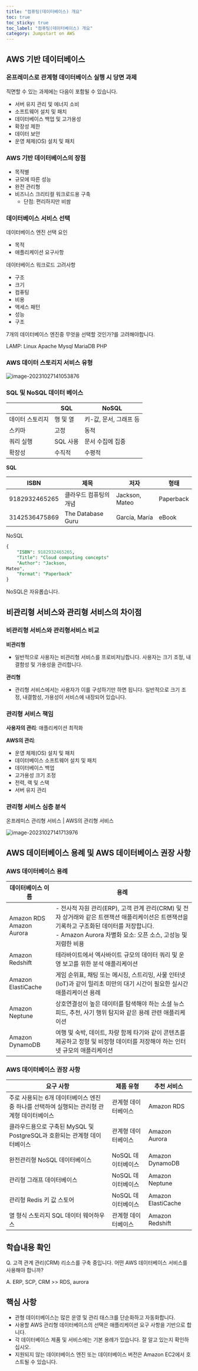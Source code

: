 ```yaml
---
title: "컴퓨팅(데이터베이스) 개요"
toc: true
toc_sticky: true
toc_label: "컴퓨팅(데이터베이스) 개요"
category: Jumpstart on AWS
---
```


## AWS 기반 데이터베이스

### 온프레미스로 관계형 데이터베이스 실행 시 당면 과제

직면할 수 있는 과제에는 다음이 포함될 수 있습니다. 

- 서버 유지 관리 및 에너지 소비 
- 소프트웨어 설치 및 패치 
- 데이터베이스 백업 및 고가용성 
- 확장성 제한 
- 데이터 보안 
- 운영 체제(OS) 설치 및 패치

### AWS 기반 데이터베이스의 장점

- 목적별
- 규모에 따른 성능
- 완전 관리형
- 비즈니스 크리티컬 워크로드용 구축
  - 단점: 편리하지만 비쌈



### 데이터베이스 서비스 선택

데이터베이스 엔진 선택 요인

- 목적
- 애플리케이션 요구사항

데이터베이스 워크로드 고려사항

- 구조
- 크기 
- 컴퓨팅
- 비용
- 액세스 패턴
- 성능
- 구조

7개의 데이터베이스 엔진중 무엇을 선택할 것인가?를 고려해야합니다.

LAMP: Linux Apache Mysql MariaDB PHP

### AWS 데이터 스토리지 서비스 유형

![image-20231027141053876](/../images/2023-10-28-컴퓨팅(데이터베이스)개요/image-20231027141053876.png)

### SQL 및 NoSQL 데이터 베이스

|                 | SQL      | NoSQL                  |
| --------------- | -------- | ---------------------- |
| 데이터 스토리지 | 행 및 열 | 키-값, 문서, 그래프 등 |
| 스키마          | 고정     | 동적                   |
| 쿼리 실행       | SQL 사용 | 문서 수집에 집중       |
| 확장성          | 수직적   | 수평적                 |

**SQL**

| ISBN          | 제목                   | 저자           | 형태      |
| ------------- | ---------------------- | -------------- | --------- |
| 9182932465265 | 클라우드 컴퓨팅의 개념 | Jackson, Mateo | Paperback |
| 3142536475869 | The Database Guru      | García, María  | eBook     |

NoSQL

```sql
{
	"ISBN": 9182932465265,
	"Title": "Cloud computing concepts"
	"Author": "Jackson,
Mateo",
	"Format": "Paperback"
}

```

NoSQL은 자유롭습니다.

## 비관리형 서비스와 관리형 서비스의 차이점

### 비관리형 서비스와 관리형서비스 비교

**비관리형**

- 일반적으로 사용자는 비관리형 서비스를 프로비저닝합니다. 사용자는 크기 조정, 내 결함성 및 가용성을 관리합니다.

**관리형**

- 관리형 서비스에서는 사용자가 이를 구성하기만 하면 됩니다. 일반적으로 크기 조정, 내결함성, 가용성이 서비스에 내장되어 있습니다. 

### 관리형 서비스 책임

**사용자의 관리**: 애플리케이션 최적화

**AWS의 관리**: 

- 운영 체제(OS) 설치 및 패치 
- 데이터베이스 소프트웨어 설치 및 패치 
- 데이터베이스 백업 
- 고가용성 크기 조정 
- 전력, 랙 및 스택 
- 서버 유지 관리

### 관리형 서비스 심층 분석

온프레미스 관리형 서비스 \| AWS의 관리형 서비스

![image-20231027141713976](/../images/2023-10-28-컴퓨팅(데이터베이스)개요/image-20231027141713976.png)

## AWS 데이터베이스 용례 및 AWS 데이터베이스 권장 사항

###  AWS 데이터베이스 용례

| 데이터베이스 이름              | 용례                                                         |
| ------------------------------ | ------------------------------------------------------------ |
| Amazon RDS<br /> Amazon Aurora | - 전사적 자원 관리(ERP), 고객 관계 관리(CRM) 및 전자 상거래와 같은 트랜잭션 애플리케이션은 트랜잭션을 기록하고 구조화된 데이터를 저장합니다. <br />- Amazon Aurora 차별화 요소: 오픈 소스, 고성능 및 저렴한 비용 |
| Amazon Redshift                | 테라바이트에서 엑사바이트 규모의 데이터 쿼리 및 운영 보고를 위한 분석 애플리케이션 |
| Amazon ElastiCache             | 게임 순위표, 채팅 또는 메시징, 스트리밍, 사물 인터넷(IoT)과 같이 밀리초 미만의 대기 시간이 필요한 실시간 애플리케이션 용례 |
| Amazon Neptune                 | 상호연결성이 높은 데이터를 탐색해야 하는 소셜 뉴스 피드, 추천, 사기 행위 탐지와 같은 용례 관련 애플리케이션 |
| Amazon DynamoDB                | 여행 및 숙박, 데이트, 차량 함께 타기와 같이 콘텐츠를 제공하고 정형 및 비정형 데이터를 저장해야 하는 인터넷 규모의 애플리케이션 |

### AWS 데이터베이스 권장 사항

| 요구 사항                                                    | 제품 유형           | 추천 서비스        |
| ------------------------------------------------------------ | ------------------- | ------------------ |
| 주로 사용되는 6개 데이터베이스 엔진 중 하나를 선택하여 실행되는 관리형 관계형 데이터베이스 | 관계형 데이터베이스 | Amazon RDS         |
| 클라우드용으로 구축된 MySQL 및 PostgreSQL과 호환되는 관계형 데이터베이스 | 관계형 데이터베이스 | Amazon Aurora      |
| 완전관리형 NoSQL 데이터베이스                                | NoSQL 데이터베이스  | Amazon DynamoDB    |
| 관리형 그래프 데이터베이스                                   | NoSQL 데이터베이스  | Amazon Neptune     |
| 관리형 Redis 키 값 스토어                                    | NoSQL 데이터베이스  | Amazon ElastiCache |
| 열 형식 스토리지 SQL 데이터 웨어하우스                       | 관계형 데이터베이스 | Amazon Redshift    |

## 학습내용 확인

Q. 고객 관계 관리(CRM) 리소스를 구축 중입니다. 어떤 AWS 데이터베이스 서비스를 사용해야 합니까?

A.  ERP, SCP, CRM >> RDS, aurora

## 핵심 사항

- 관형 데이터베이스는 많은 운영 및 관리 태스크를 단순화하고 자동화합니다. 
- 사용할 AWS 관리형 데이터베이스의 선택은 애플리케이션 요구 사항을 기반으로 합니다. 
- 각 데이터베이스 제품 및 서비스에는 기본 용례가 있습니다. 잘 알고 있는지 확인하십시오. 
- 지원되지 않는 데이터베이스 엔진 또는 데이터베이스 버전은 Amazon EC2에서 호스트될 수 있습니다.